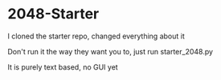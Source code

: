 # 2048-Starter
I cloned the starter repo, changed everything about it

Don't run it the way they want you to, just run starter_2048.py

It is purely text based, no GUI yet
